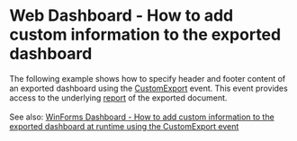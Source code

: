 # Web Dashboard - How to add custom information to the exported dashboard


<p>The following example shows how to specify header and footer content of an exported dashboard using the <a href="https://documentation.devexpress.com/Dashboard/DevExpressDashboardWebASPxDashboard_CustomExporttopic.aspx">CustomExport</a> event. This event provides access to the underlying <a href="https://documentation.devexpress.com/#XtraReports/clsDevExpressXtraReportsUIXtraReporttopic">report</a> of the exported document.<br><br>See also: <a href="https://www.devexpress.com/Support/Center/p/T466558">WinForms Dashboard - How to add custom information to the exported dashboard at runtime using the CustomExport event</a></p>

<br/>


